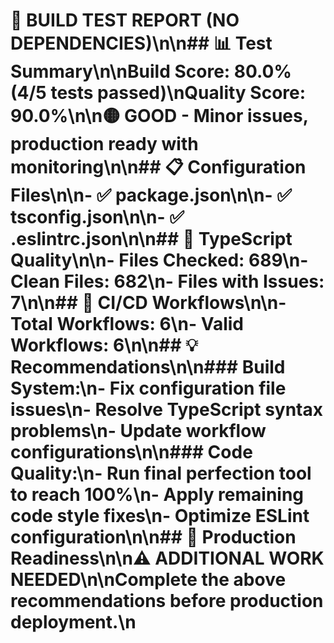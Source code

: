 # 🔧 BUILD TEST REPORT (NO DEPENDENCIES)\n\n## 📊 Test Summary\n\n**Build Score: 80.0%** (4/5 tests passed)\n**Quality Score: 90.0%**\n\n🟡 **GOOD** - Minor issues, production ready with monitoring\n\n## 📋 Configuration Files\n\n- ✅ **package.json**\n\n- ✅ **tsconfig.json**\n\n- ✅ **.eslintrc.json**\n\n## 🎯 TypeScript Quality\n\n- Files Checked: 689\n- Clean Files: 682\n- Files with Issues: 7\n\n## 🔄 CI/CD Workflows\n\n- Total Workflows: 6\n- Valid Workflows: 6\n\n## 💡 Recommendations\n\n### Build System:\n- Fix configuration file issues\n- Resolve TypeScript syntax problems\n- Update workflow configurations\n\n### Code Quality:\n- Run final perfection tool to reach 100%\n- Apply remaining code style fixes\n- Optimize ESLint configuration\n\n## 🚀 Production Readiness\n\n⚠️ **ADDITIONAL WORK NEEDED**\n\nComplete the above recommendations before production deployment.\n